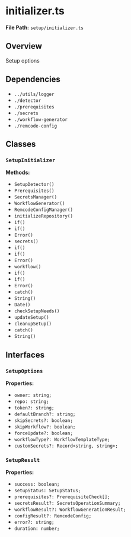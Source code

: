# initializer.ts

**File Path:** `setup/initializer.ts`

## Overview

Setup options

## Dependencies

- `../utils/logger`
- `./detector`
- `./prerequisites`
- `./secrets`
- `./workflow-generator`
- `./remcode-config`

## Classes

### `SetupInitializer`

**Methods:**

- `SetupDetector()`
- `Prerequisites()`
- `SecretsManager()`
- `WorkflowGenerator()`
- `RemcodeConfigManager()`
- `initializeRepository()`
- `if()`
- `if()`
- `Error()`
- `secrets()`
- `if()`
- `if()`
- `Error()`
- `workflow()`
- `if()`
- `if()`
- `Error()`
- `catch()`
- `String()`
- `Date()`
- `checkSetupNeeds()`
- `updateSetup()`
- `cleanupSetup()`
- `catch()`
- `String()`

## Interfaces

### `SetupOptions`

**Properties:**

- `owner: string;`
- `repo: string;`
- `token?: string;`
- `defaultBranch?: string;`
- `skipSecrets?: boolean;`
- `skipWorkflow?: boolean;`
- `forceUpdate?: boolean;`
- `workflowType?: WorkflowTemplateType;`
- `customSecrets?: Record<string, string>;`

### `SetupResult`

**Properties:**

- `success: boolean;`
- `setupStatus: SetupStatus;`
- `prerequisites?: PrerequisiteCheck[];`
- `secretsResult?: SecretsOperationSummary;`
- `workflowResult?: WorkflowGenerationResult;`
- `configResult?: RemcodeConfig;`
- `error?: string;`
- `duration: number;`


